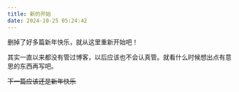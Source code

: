```yaml
---
title: 新的开始
date: 2024-10-25 05:24:42
---
```


删掉了好多篇新年快乐，就从这里重新开始吧！

<!-- more -->

其实一直以来都没有管过博客，以后应该也不会认真管。就看什么时候想出点有意思的东西再写吧。

~~下一篇应该还是新年快乐~~
